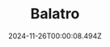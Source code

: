 ---
title: "Balatro"
id: 2379780
date: 2024-11-26T00:00:08.494Z
link: games/steam/recent/balatro
image: http://media.steampowered.com/steamcommunity/public/images/apps/2379780/b6018068070ab0e23561694c11f7950dd6f4c752.jpg
playtime_2weeks: 923
playtime_forever: 2692
playtime_windows_forever: 0
playtime_mac_forever: 0
playtime_linux_forever: 2692
playtime_deck_forever: 2692
---
